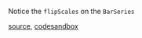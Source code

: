 Notice the `flipScales` on the `BarSeries`

[source](https://github.com/alokagr07/react-stock-charts/blob/master/docs/lib/charts/HorizontalBarChart.js), [codesandbox](https://codesandbox.io/s/github/alokagr07/react-stock-charts-examples2/tree/master/examples/HorizontalBarChart)